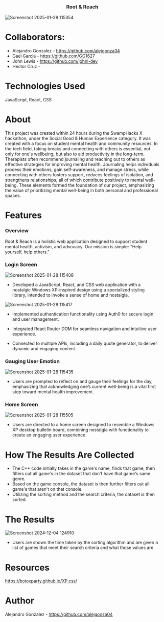 <h3 align="center">Root & Reach</h3>

![Screenshot 2025-01-28 115354](https://github.com/user-attachments/assets/fdb4871b-0647-4709-bf5f-7b413a5b9630)

# Collaborators:
- Alejandro Gonzalez - https://github.com/alejgonza04
- Gael Garcia - https://github.com/GG1627
- John Lewis - https://github.com/johnl-dev
- Hector Cruz - 

# Technologies Used
JavaScript, React, CSS

# About 
This project was created within 24 hours during the SwampHacks X hackathon, under the Social Good & Human Experience category. It was created with a focus on student mental health and community resources. In the tech field, taking breaks and connecting with others is essential, not only for one's wellbeing, but also to aid productivity in the long-term. Therapists often recommend journaling and reaching out to others as effective strategies for improving mental health. Journaling helps individuals process their emotions, gain self-awareness, and manage stress, while connecting with others fosters support, reduces feelings of isolation, and strengthens relationships, all of which contribute positively to mental well-being. These elements formed the foundation of our project, emphasizing the value of prioritizing mental well-being in both personal and professional spaces.

# Features
### Overview
Root & Reach is a holistic web application designed to support student mental health, activism, and advocacy. Our mission is simple: "Help yourself, help others."

### Login Screen
![Screenshot 2025-01-28 115408](https://github.com/user-attachments/assets/64cdbae0-9678-4090-a0c8-e91f4f743453)

- Developed a JavaScript, React, and CSS web application with a nostalgic Windows XP-inspired design using a specialized styling library, intended to invoke a sense of home and nostalgia.

![Screenshot 2025-01-28 115417](https://github.com/user-attachments/assets/0cbf2749-5742-4dd9-b084-bd16bca14414)

- Implemented authentication functionality using Auth0 for secure login and user management.

- Integrated React Router DOM for seamless navigation and intuitive user experience.
- Connected to multiple APIs, including a daily quote generator, to deliver dynamic and engaging content.

### Gauging User Emotion
![Screenshot 2025-01-28 115435](https://github.com/user-attachments/assets/9c3d9918-07a8-43b4-896b-0830c11d0fad)

- Users are prompted to reflect on and gauge their feelings for the day, emphasizing that acknowledging one’s current well-being is a vital first step toward mental health improvement.

### Home Screen
![Screenshot 2025-01-28 115505](https://github.com/user-attachments/assets/739f3569-a986-4b13-9cc7-51d4de3de71e)

- Users are directed to a home screen designed to resemble a Windows XP desktop bulletin board, combining nostalgia with functionality to create an engaging user experience.

# How The Results Are Collected
- The C++ code initially takes in the game's name, finds that game, then filters out all game's in the dataset that don't have that game's same genre.
- Based on the game console, the dataset is then further filters out all game's that aren't on that console.
- Utilizing the sorting method and the search criteria, the dataset is then sorted.

# The Results
![Screenshot 2024-12-04 124910](https://github.com/user-attachments/assets/4b2996b0-bcee-43d5-bf1c-28b87cd4afab)

- Users are shown the time taken by the sorting algorithm and are given a list of games that meet their search criteria and what those values are.

# Resources
https://botoxparty.github.io/XP.css/

# Author
Alejandro Gonzalez - https://github.com/alejgonza04
